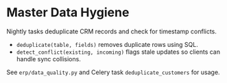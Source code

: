 # Master Data Hygiene

Nightly tasks deduplicate CRM records and check for timestamp conflicts.

- `deduplicate(table, fields)` removes duplicate rows using SQL.
- `detect_conflict(existing, incoming)` flags stale updates so clients can handle sync collisions.

See `erp/data_quality.py` and Celery task `deduplicate_customers` for usage.
